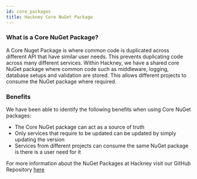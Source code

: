 ```yaml
---
id: core_packages
title: Hackney Core NuGet Package
---
```



### What is a Core NuGet Package?

A Core Nuget Package is where common code is duplicated across different API that have similar user needs. This prevents duplicating code across many different services. Within Hackney, we have a shared core NuGet package where common code such as middleware, logging, database setups and validation are stored. This allows different projects to consume the NuGet package where required.

### Benefits

We have been able to identify the following benefits when using Core NuGet packages:
- The Core NuGet package can act as a source of truth
- Only services that require to be updated can be updated by simply updating the version
- Services from different projects can consume the same NuGet package is there is a user need for it

For more information about the NuGet Packages at Hackney visit our GitHub Repository [here](https://github.com/LBHackney-IT/lbh-core)
